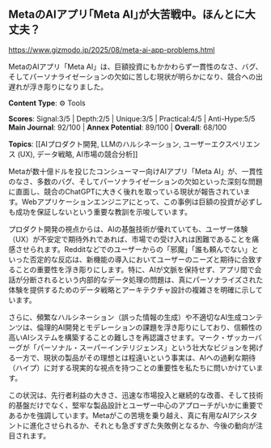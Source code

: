 ## MetaのAIアプリ｢Meta AI｣が大苦戦中。ほんとに大丈夫？

https://www.gizmodo.jp/2025/08/meta-ai-app-problems.html

MetaのAIアプリ「Meta AI」は、巨額投資にもかかわらず一貫性のなさ、バグ、そしてパーソナライゼーションの欠如に苦しむ現状が明らかになり、競合への出遅れが浮き彫りになりました。

**Content Type**: ⚙️ Tools

**Scores**: Signal:3/5 | Depth:2/5 | Unique:3/5 | Practical:4/5 | Anti-Hype:5/5
**Main Journal**: 92/100 | **Annex Potential**: 89/100 | **Overall**: 68/100

**Topics**: [[AIプロダクト開発, LLMのハルシネーション, ユーザーエクスペリエンス (UX), データ戦略, AI市場の競合分析]]

Metaが数十億ドルを投じたコンシューマー向けAIアプリ「Meta AI」が、一貫性のなさ、多数のバグ、そしてパーソナライゼーションの欠如といった深刻な問題に直面し、競合のChatGPTに大きく後れを取っている現状が報告されています。Webアプリケーションエンジニアにとって、この事例は巨額の投資が必ずしも成功を保証しないという重要な教訓を示唆しています。

プロダクト開発の視点からは、AIの基盤技術が優れていても、ユーザー体験（UX）が不安定で期待外れであれば、市場での受け入れは困難であることを痛感させられます。Redditなどでのユーザーからの「邪魔」「誰も頼んでない」といった否定的な反応は、新機能の導入においてユーザーのニーズと期待に合致することの重要性を浮き彫りにします。特に、AIが文脈を保持せず、アプリ間で会話が分断されるという内部的なデータ処理の問題は、真にパーソナライズされた体験を提供するためのデータ戦略とアーキテクチャ設計の複雑さを明確に示しています。

さらに、頻繁なハルシネーション（誤った情報の生成）や不適切なAI生成コンテンツは、倫理的AI開発とモデレーションの課題を浮き彫りにしており、信頼性の高いAIシステムを構築することの難しさを再認識させます。マーク・ザッカーバーグが「パーソナル・スーパーインテリジェンス」という壮大なビジョンを掲げる一方で、現状の製品がその理想とは程遠いという事実は、AIへの過剰な期待（ハイプ）に対する現実的な視点を持つことの重要性を私たちに問いかけています。

この状況は、先行者利益の大きさ、迅速な市場投入と継続的な改善、そして技術的基盤だけでなく、堅牢な製品設計とユーザー中心のアプローチがいかに重要であるかを強調しています。Metaがこの苦境を乗り越え、真に有用なAIアシスタントに進化させられるか、それとも急ぎすぎた失敗例となるか、今後の動向が注目されます。